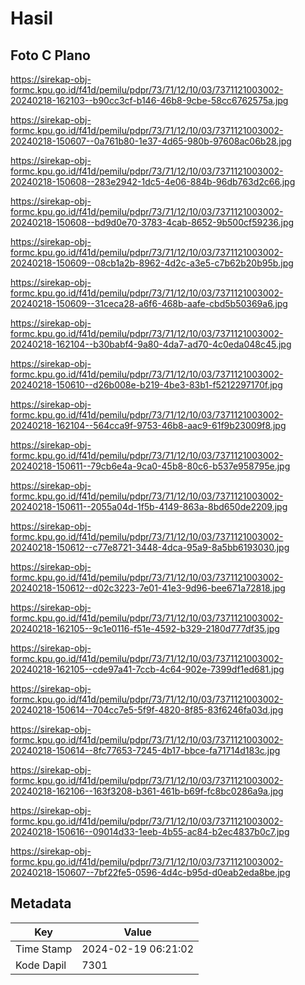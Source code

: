 # Hasil

## Foto C Plano

https://sirekap-obj-formc.kpu.go.id/f41d/pemilu/pdpr/73/71/12/10/03/7371121003002-20240218-162103--b90cc3cf-b146-46b8-9cbe-58cc6762575a.jpg

https://sirekap-obj-formc.kpu.go.id/f41d/pemilu/pdpr/73/71/12/10/03/7371121003002-20240218-150607--0a761b80-1e37-4d65-980b-97608ac06b28.jpg

https://sirekap-obj-formc.kpu.go.id/f41d/pemilu/pdpr/73/71/12/10/03/7371121003002-20240218-150608--283e2942-1dc5-4e06-884b-96db763d2c66.jpg

https://sirekap-obj-formc.kpu.go.id/f41d/pemilu/pdpr/73/71/12/10/03/7371121003002-20240218-150608--bd9d0e70-3783-4cab-8652-9b500cf59236.jpg

https://sirekap-obj-formc.kpu.go.id/f41d/pemilu/pdpr/73/71/12/10/03/7371121003002-20240218-150609--08cb1a2b-8962-4d2c-a3e5-c7b62b20b95b.jpg

https://sirekap-obj-formc.kpu.go.id/f41d/pemilu/pdpr/73/71/12/10/03/7371121003002-20240218-150609--31ceca28-a6f6-468b-aafe-cbd5b50369a6.jpg

https://sirekap-obj-formc.kpu.go.id/f41d/pemilu/pdpr/73/71/12/10/03/7371121003002-20240218-162104--b30babf4-9a80-4da7-ad70-4c0eda048c45.jpg

https://sirekap-obj-formc.kpu.go.id/f41d/pemilu/pdpr/73/71/12/10/03/7371121003002-20240218-150610--d26b008e-b219-4be3-83b1-f5212297170f.jpg

https://sirekap-obj-formc.kpu.go.id/f41d/pemilu/pdpr/73/71/12/10/03/7371121003002-20240218-162104--564cca9f-9753-46b8-aac9-61f9b23009f8.jpg

https://sirekap-obj-formc.kpu.go.id/f41d/pemilu/pdpr/73/71/12/10/03/7371121003002-20240218-150611--79cb6e4a-9ca0-45b8-80c6-b537e958795e.jpg

https://sirekap-obj-formc.kpu.go.id/f41d/pemilu/pdpr/73/71/12/10/03/7371121003002-20240218-150611--2055a04d-1f5b-4149-863a-8bd650de2209.jpg

https://sirekap-obj-formc.kpu.go.id/f41d/pemilu/pdpr/73/71/12/10/03/7371121003002-20240218-150612--c77e8721-3448-4dca-95a9-8a5bb6193030.jpg

https://sirekap-obj-formc.kpu.go.id/f41d/pemilu/pdpr/73/71/12/10/03/7371121003002-20240218-150612--d02c3223-7e01-41e3-9d96-bee671a72818.jpg

https://sirekap-obj-formc.kpu.go.id/f41d/pemilu/pdpr/73/71/12/10/03/7371121003002-20240218-162105--9c1e0116-f51e-4592-b329-2180d777df35.jpg

https://sirekap-obj-formc.kpu.go.id/f41d/pemilu/pdpr/73/71/12/10/03/7371121003002-20240218-162105--cde97a41-7ccb-4c64-902e-7399df1ed681.jpg

https://sirekap-obj-formc.kpu.go.id/f41d/pemilu/pdpr/73/71/12/10/03/7371121003002-20240218-150614--704cc7e5-5f9f-4820-8f85-83f6246fa03d.jpg

https://sirekap-obj-formc.kpu.go.id/f41d/pemilu/pdpr/73/71/12/10/03/7371121003002-20240218-150614--8fc77653-7245-4b17-bbce-fa71714d183c.jpg

https://sirekap-obj-formc.kpu.go.id/f41d/pemilu/pdpr/73/71/12/10/03/7371121003002-20240218-162106--163f3208-b361-461b-b69f-fc8bc0286a9a.jpg

https://sirekap-obj-formc.kpu.go.id/f41d/pemilu/pdpr/73/71/12/10/03/7371121003002-20240218-150616--09014d33-1eeb-4b55-ac84-b2ec4837b0c7.jpg

https://sirekap-obj-formc.kpu.go.id/f41d/pemilu/pdpr/73/71/12/10/03/7371121003002-20240218-150607--7bf22fe5-0596-4d4c-b95d-d0eab2eda8be.jpg


## Metadata

| Key        | Value               |
| ---------- | ------------------- |
| Time Stamp | 2024-02-19 06:21:02 |
| Kode Dapil | 7301                |



